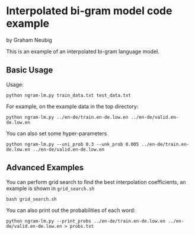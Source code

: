 # Interpolated bi-gram model code example
by Graham Neubig

This is an example of an interpolated bi-gram language model.

## Basic Usage

Usage:

    python ngram-lm.py train_data.txt test_data.txt

For example, on the example data in the top directory:

    python ngram-lm.py ../en-de/train.en-de.low.en ../en-de/valid.en-de.low.en

You can also set some hyper-parameters

    python ngram-lm.py --uni_prob 0.3 --unk_prob 0.005 ../en-de/train.en-de.low.en ../en-de/valid.en-de.low.en

## Advanced Examples

You can perform grid search to find the best interpolation coefficients, an example is shown in `grid_search.sh`

    bash grid_search.sh

You can also print out the probabilities of each word:

    python ngram-lm.py --print_probs ../en-de/train.en-de.low.en ../en-de/valid.en-de.low.en > probs.txt
